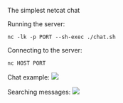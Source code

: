 The simplest netcat chat

Running the server:

```nc -lk -p PORT --sh-exec ./chat.sh```

Connecting to the server:

```nc HOST PORT```

Chat example:
![](./example.jpg)

Searching messages:
![](./example2.jpg)
